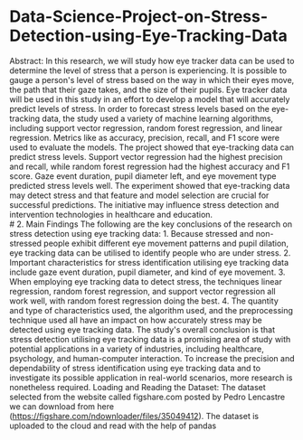 # Data-Science-Project-on-Stress-Detection-using-Eye-Tracking-Data
Abstract: In this research, we will study how eye tracker data can be used to determine the level of stress that a person is experiencing. It is possible to gauge a person's level of stress based on the way in which their eyes move, the path that their gaze takes, and the size of their pupils. Eye tracker data will be used in this study in an effort to develop a model that will accurately predict levels of stress.
	In order to forecast stress levels based on the eye-tracking data, the study used a variety of machine learning algorithms, including support vector regression, random forest regression, and linear regression. Metrics like as accuracy, precision, recall, and F1 score were used to evaluate the models.
	The project showed that eye-tracking data can predict stress levels. Support vector regression had the highest precision and recall, while random forest regression had the highest accuracy and F1 score. Gaze event duration, pupil diameter left, and eye movement type predicted stress levels well.
	The experiment showed that eye-tracking data may detect stress and that feature and model selection are crucial for successful predictions. The initiative may influence stress detection and intervention technologies in healthcare and education.<br>
	# 2. Main Findings
The following are the key conclusions of the research on stress detection using eye tracking data:
    1. Because stressed and non-stressed people exhibit different eye movement patterns and pupil dilation, eye tracking data can be utilised to identify people who are under stress.
    2. Important characteristics for stress identification utilising eye tracking data include gaze event duration, pupil diameter, and kind of eye movement.
    3. When employing eye tracking data to detect stress, the techniques linear regression, random forest regression, and support vector regression all work well, with random forest regression doing the best.
    4. The quantity and type of characteristics used, the algorithm used, and the preprocessing technique used all have an impact on how accurately stress may be detected using eye tracking data.
	The study's overall conclusion is that stress detection utilising eye tracking data is a promising area of study with potential applications in a variety of industries, including healthcare, psychology, and human-computer interaction. To increase the precision and dependability of stress identification using eye tracking data and to investigate its possible application in real-world scenarios, more research is nonetheless required.
Loading and Reading the Dataset:
	The dataset selected from the website called figshare.com posted by Pedro Lencastre we can download from here (https://figshare.com/ndownloader/files/35049412). The dataset is uploaded to the cloud and read with the help of pandas
